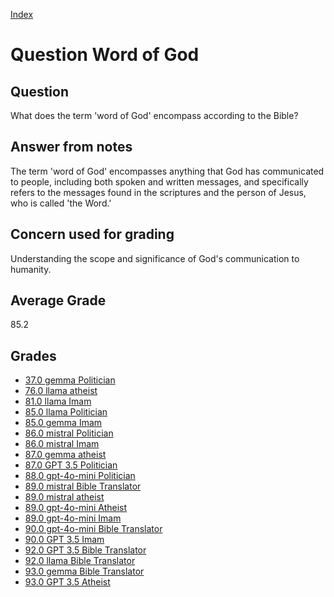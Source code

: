 
[Index](../../index.md)
# Question Word of God
## Question
What does the term 'word of God' encompass according to the Bible?

## Answer from notes
The term 'word of God' encompasses anything that God has communicated to people, including both spoken and written messages, and specifically refers to the messages found in the scriptures and the person of Jesus, who is called 'the Word.'

## Concern used for grading
Understanding the scope and significance of God's communication to humanity.

## Average Grade
85.2

## Grades
 * [37.0 gemma Politician](../answers/gemma_Politician/Word_of_God.md)
 * [76.0 llama atheist](../answers/llama_atheist/Word_of_God.md)
 * [81.0 llama Imam](../answers/llama_Imam/Word_of_God.md)
 * [85.0 llama Politician](../answers/llama_Politician/Word_of_God.md)
 * [85.0 gemma Imam](../answers/gemma_Imam/Word_of_God.md)
 * [86.0 mistral Politician](../answers/mistral_Politician/Word_of_God.md)
 * [86.0 mistral Imam](../answers/mistral_Imam/Word_of_God.md)
 * [87.0 gemma atheist](../answers/gemma_atheist/Word_of_God.md)
 * [87.0 GPT 3.5 Politician](../answers/GPT_3.5_Politician/Word_of_God.md)
 * [88.0 gpt-4o-mini Politician](../answers/gpt-4o-mini_Politician/Word_of_God.md)
 * [89.0 mistral Bible Translator](../answers/mistral_Bible_Translator/Word_of_God.md)
 * [89.0 mistral atheist](../answers/mistral_atheist/Word_of_God.md)
 * [89.0 gpt-4o-mini Atheist](../answers/gpt-4o-mini_Atheist/Word_of_God.md)
 * [89.0 gpt-4o-mini Imam](../answers/gpt-4o-mini_Imam/Word_of_God.md)
 * [90.0 gpt-4o-mini Bible Translator](../answers/gpt-4o-mini_Bible_Translator/Word_of_God.md)
 * [90.0 GPT 3.5 Imam](../answers/GPT_3.5_Imam/Word_of_God.md)
 * [92.0 GPT 3.5 Bible Translator](../answers/GPT_3.5_Bible_Translator/Word_of_God.md)
 * [92.0 llama Bible Translator](../answers/llama_Bible_Translator/Word_of_God.md)
 * [93.0 gemma Bible Translator](../answers/gemma_Bible_Translator/Word_of_God.md)
 * [93.0 GPT 3.5 Atheist](../answers/GPT_3.5_Atheist/Word_of_God.md)
